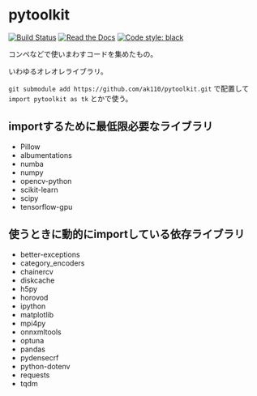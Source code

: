 # pytoolkit

[![Build Status](https://travis-ci.org/ak110/pytoolkit.svg?branch=master)](https://travis-ci.org/ak110/pytoolkit)
[![Read the Docs](https://readthedocs.org/projects/ak110-pytoolkit/badge/?version=latest)](https://ak110-pytoolkit.readthedocs.io/ja/latest/?badge=latest)
[![Code style: black](https://img.shields.io/badge/code%20style-black-000000.svg)](https://github.com/psf/black)

コンペなどで使いまわすコードを集めたもの。

いわゆるオレオレライブラリ。

`git submodule add https://github.com/ak110/pytoolkit.git` で配置して `import pytoolkit as tk` とかで使う。

## importするために最低限必要なライブラリ

- Pillow
- albumentations
- numba
- numpy
- opencv-python
- scikit-learn
- scipy
- tensorflow-gpu

## 使うときに動的にimportしている依存ライブラリ

- better-exceptions
- category_encoders
- chainercv
- diskcache
- h5py
- horovod
- ipython
- matplotlib
- mpi4py
- onnxmltools
- optuna
- pandas
- pydensecrf
- python-dotenv
- requests
- tqdm
